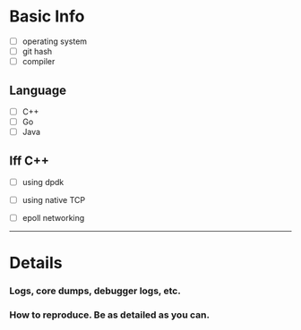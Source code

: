 # Basic Info

- [ ] operating system
- [ ] git hash
- [ ] compiler

## Language

- [ ] C++
- [ ] Go
- [ ] Java

## Iff C++
- [ ] using dpdk 
- [ ] using native TCP
- [ ] epoll networking



----


# Details
### Logs, core dumps, debugger logs, etc.

### How to reproduce. Be as detailed as you can.
